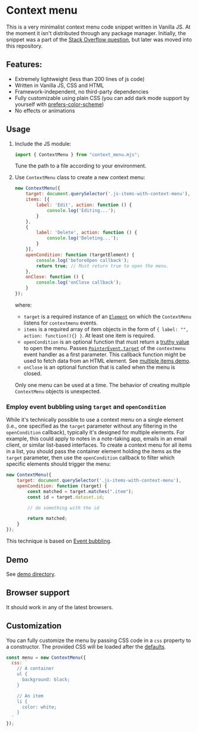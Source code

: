 # Context menu

This is a very minimalist context menu code snippet written in Vanilla JS. At the moment it isn't distributed through any package manager. Initially,
the snippet was a part of the [Stack Overflow question](https://stackoverflow.com/q/4909167/2987689), but later was moved into this repository.

## Features:
- Extremely lightweight (less than 200 lines of js code)
- Written in Vanilla JS, CSS and HTML
- Framework-independent, no third-party dependencies
- Fully customizable using plain CSS (you can add dark mode support by yourself with [prefers-color-scheme](https://developer.mozilla.org/en-US/docs/Web/CSS/@media/prefers-color-scheme))
- No effects or animations

## Usage

1. Include the JS module:
    ```javascript
    import { ContextMenu } from "context_menu.mjs";
    ```
    Tune the path to a file according to your environment.
2. Use `ContextMenu` class to create a new context menu:

    ```javascript
    new ContextMenu({
        target: document.querySelector('.js-items-with-context-menu'),
        items: [{
            label: 'Edit', action: function () {
                console.log('Editing...');
            }
        },
        {
            label: 'Delete', action: function () {
                console.log('Deleting...');
            }
        }],
        openCondition: function (targetElement) {
            console.log('beforeOpen callback');
            return true; // Must return true to open the menu.
        },
        onClose: function () {
            console.log('onClose callback');
        }
    });
    ```

    where:

    - `target` is a required instance of an [`Element`](https://developer.mozilla.org/en-US/docs/Web/API/Element) on which the `ContextMenu` listens
    for `contextmenu` events.
    - `items` is a required array of item objects in the form of `{ label: "", action: function(){} }`. At least one item is required.
    - `openCondition` is an optional function that must return a [truthy value](https://developer.mozilla.org/en-US/docs/Glossary/Truthy) to open the
    menu. Passes [`PointerEvent.target`](https://developer.mozilla.org/en-US/docs/Web/API/Event/target) of the `contextmenu` event handler as a first
    parameter. This callback function might be used to fetch data from an HTML element. See [multiple items demo](demo/multiple_items.html).
    - `onClose` is an optional function that is called when the menu is closed.

    Only one menu can be used at a time. The behavior of creating multiple `ContextMenu` objects is unexpected.

### Employ event bubbling using `target` and `openCondition`

While it's technically possible to use a context menu on a single element (i.e., one specified as the `target` parameter without any filtering in the
`openCondition` callback), typically it's designed for multiple elements. For example, this could apply to notes in a note-taking app, emails in an
email client, or similar list-based interfaces. To create a context menu for all items in a list, you should pass the container element holding the items
as the `target` parameter, then use the `openCondition` callback to filter which specific elements should trigger the menu:

```js
new ContextMenu({
    target: document.querySelector('.js-items-with-context-menu'),
    openCondition: function (target) {
        const matched = target.matches(".item");
        const id = target.dataset.id;

        // do something with the id

        return matched;
    }
});
```

This technique is based on [Event bubbling](https://developer.mozilla.org/en-US/docs/Learn_web_development/Core/Scripting/Event_bubbling).

## Demo

See [demo directory](demo).

## Browser support

It should work in any of the latest browsers.

## Customization

You can fully customize the menu by passing CSS code in a `css` property to a constructor. The provided CSS will be loaded after
the [defaults](context_menu.mjs#L6).

```javascript
const menu = new ContextMenu({
  css: `
    // A container
    ul {
      background: black;
    }

    // An item
    li {
      color: white;
    }
  `
});
```
